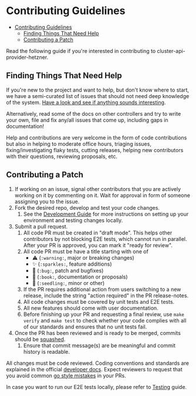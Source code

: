 # Contributing Guidelines
<!-- START doctoc generated TOC please keep comment here to allow auto update -->
<!-- DON'T EDIT THIS SECTION, INSTEAD RE-RUN doctoc TO UPDATE -->

- [Contributing Guidelines](#contributing-guidelines)
  - [Finding Things That Need Help](#finding-things-that-need-help)
  - [Contributing a Patch](#contributing-a-patch)

<!-- END doctoc generated TOC please keep comment here to allow auto update -->

Read the following guide if you're interested in contributing to cluster-api-provider-hetzner.

## Finding Things That Need Help

If you're new to the project and want to help, but don't know where to start, we have a semi-curated list of issues that should not need deep knowledge of the system. [Have a look and see if anything sounds interesting](https://github.com/syself/cluster-api-provider-hetzner/issues?q=is%3Aopen+is%3Aissue+label%3A%22good+first+issue%22).

Alternatively, read some of the docs on other controllers and try to write your own, file and fix any/all issues that come up, including gaps in documentation!

Help and contributions are very welcome in the form of code contributions but also in helping to moderate office hours, triaging issues, fixing/investigating flaky tests, cutting releases, helping new contributors with their questions, reviewing proposals, etc.


## Contributing a Patch

1. If working on an issue, signal other contributors that you are actively working on it by commenting on it. Wait for approval in form of someone assigning you to the issue.
2. Fork the desired repo, develop and test your code changes.
    1. See the [Development Guide](docs/04-developers/01-development-guide.md) for more instructions on setting up your environment and testing changes locally.
3. Submit a pull request.
    1. All code PR must be created in "draft mode". This helps other contributors by not blocking E2E tests, which cannot run in parallel. After your PR is approved, you can mark it "ready for review".
    1.  All code PR must be have a title starting with one of
        - ⚠️ (`:warning:`, major or breaking changes)
        - ✨ (`:sparkles:`, feature additions)
        - 🐛 (`:bug:`, patch and bugfixes)
        - 📖 (`:book:`, documentation or proposals)
        - 🌱 (`:seedling:`, minor or other)
    2. If the PR requires additional action from users switching to a new release, include the string "action required" in the PR release-notes.
    3. All code changes must be covered by unit tests and E2E tests.
    4. All new features should come with user documentation.
    5. Before finishing up your PR and requesting a final review, use `make verify` and `make test` to check whether your code complies with all of our standards and ensures that no unit tests fail.
4. Once the PR has been reviewed and is ready to be merged, commits should be [squashed](https://github.com/kubernetes/community/blob/master/contributors/guide/github-workflow.md#squash-commits).
    1. Ensure that commit message(s) are be meaningful and commit history is readable.

All changes must be code reviewed. Coding conventions and standards are explained in the official [developer docs](https://github.com/kubernetes/community/tree/master/contributors/devel). Expect reviewers to request that you avoid common [go style mistakes](https://github.com/golang/go/wiki/CodeReviewComments) in your PRs.

In case you want to run our E2E tests locally, please refer to [Testing](docs/04-developers/01-development-guide.md#submitting-prs-and-testing) guide. 
